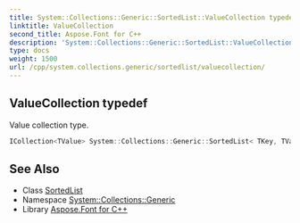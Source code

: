 ```yaml
---
title: System::Collections::Generic::SortedList::ValueCollection typedef
linktitle: ValueCollection
second_title: Aspose.Font for C++
description: 'System::Collections::Generic::SortedList::ValueCollection typedef. Value collection type in C++.'
type: docs
weight: 1500
url: /cpp/system.collections.generic/sortedlist/valuecollection/
---
```

## ValueCollection typedef


Value collection type.

```cpp
ICollection<TValue> System::Collections::Generic::SortedList< TKey, TValue >::ValueCollection
```

## See Also

* Class [SortedList](../)
* Namespace [System::Collections::Generic](../../)
* Library [Aspose.Font for C++](../../../)
